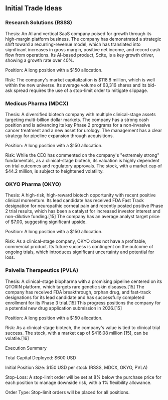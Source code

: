 ## Initial Trade Ideas

### Research Solutions (RSSS)

Thesis: An AI and vertical SaaS company poised for growth through its high-margin platform business. The company has demonstrated a strategic shift toward a recurring-revenue model, which has translated into significant increases in gross margin, positive net income, and record cash flow from operations. Its AI-based product, Scite, is a key growth driver, showing a growth rate over 40%.

Position: A long position with a $150 allocation.

Risk: The company's market capitalization is $118.8 million, which is well within the new universe. Its average volume of 63,316 shares and its bid-ask spread requires the use of a stop-limit order to mitigate slippage.

### Medicus Pharma (MDCX)

Thesis: A diversified biotech company with multiple clinical-stage assets targeting multi-billion dollar markets. The company has a strong cash position and is advancing its key Phase 2 programs for a non-invasive cancer treatment and a new asset for urology. The management has a clear strategy for pipeline expansion through acquisitions.

Position: A long position with a $150 allocation.

Risk: While the CEO has commented on the company's "extremely strong" fundamentals, as a clinical-stage biotech, its valuation is highly dependent on trial outcomes and regulatory approvals. The stock, with a market cap of $44.2 million, is subject to heightened volatility.

### OKYO Pharma (OKYO)

Thesis: A high-risk, high-reward biotech opportunity with recent positive clinical momentum. Its lead candidate has received FDA Fast Track designation for neuropathic corneal pain and recently posted positive Phase 2 trial results, which has been a catalyst for increased investor interest and non-dilutive funding.[15] The company has an average analyst target price of $7.00, suggesting significant upside.

Position: A long position with a $150 allocation.

Risk: As a clinical-stage company, OKYO does not have a profitable, commercial product. Its future success is contingent on the outcome of ongoing trials, which introduces significant uncertainty and potential for loss.

### Palvella Therapeutics (PVLA)

Thesis: A clinical-stage biopharma with a promising pipeline centered on its QTORIN platform, which targets rare genetic skin diseases.[15] The company has received FDA breakthrough, orphan drug, and fast-track designations for its lead candidate and has successfully completed enrollment for its Phase 3 trial.[15] This progress positions the company for a potential new drug application submission in 2026.[15]

Position: A long position with a $150 allocation.

Risk: As a clinical-stage biotech, the company's value is tied to clinical trial success. The stock, with a market cap of $416.08 million [15], can be volatile.[16]

Execution Summary

Total Capital Deployed: $600 USD

Initial Position Size: $150 USD per stock (RSSS, MDCX, OKYO, PVLA)

Stop-Loss: A stop-limit order will be set at 8% below the purchase price for each position to manage downside risk, with a 1% flexibility allowance.

Order Type: Stop-limit orders will be placed for all positions.